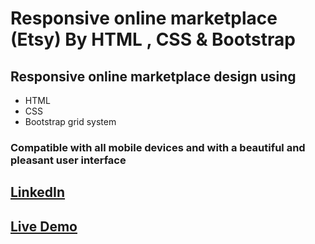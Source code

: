 # Responsive online marketplace \(Etsy\) By HTML , CSS & Bootstrap

## Responsive online marketplace design using 
- HTML
- CSS
- Bootstrap grid system

### Compatible with all mobile devices and with a beautiful and pleasant user interface 

## [LinkedIn](https://www.linkedin.com/in/mohammed-ashraf-a044522b9?utm_source=share&utm_campaign=share_via&utm_content=profile&utm_medium=android_app)

## [Live Demo](https://mo-ashraf-elsayed.github.io/Etsy/)
